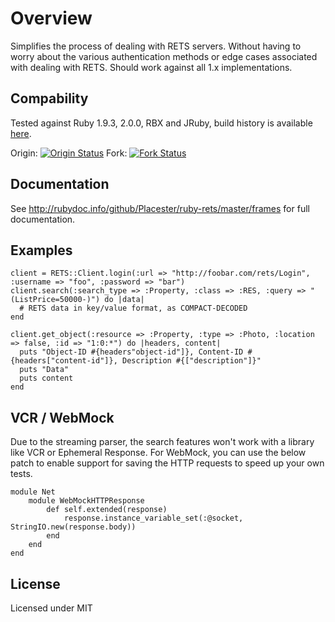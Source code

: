 Overview
===
Simplifies the process of dealing with RETS servers. Without having to worry about the various authentication methods or edge cases associated with dealing with RETS. Should work against all 1.x implementations.

Compability
-
Tested against Ruby 1.9.3, 2.0.0, RBX and JRuby, build history is available [here](http://travis-ci.org/Placester/ruby-rets).

Origin:
[![Origin Status](https://travis-ci.org/Placester/ruby-rets.svg?branch=master)](https://travis-ci.org/digitalnatives/ruby-rets)
Fork:
[![Fork Status](https://travis-ci.org/digitalnatives/ruby-rets.svg)](https://travis-ci.org/digitalnatives/ruby-rets)

Documentation
-
See http://rubydoc.info/github/Placester/ruby-rets/master/frames for full documentation.

Examples
-

    client = RETS::Client.login(:url => "http://foobar.com/rets/Login", :username => "foo", :password => "bar")
    client.search(:search_type => :Property, :class => :RES, :query => "(ListPrice=50000-)") do |data|
      # RETS data in key/value format, as COMPACT-DECODED
    end

    client.get_object(:resource => :Property, :type => :Photo, :location => false, :id => "1:0:*") do |headers, content|
      puts "Object-ID #{headers"object-id"]}, Content-ID #{headers["content-id"]}, Description #{["description"]}"
      puts "Data"
      puts content
    end

VCR / WebMock
-
Due to the streaming parser, the search features won't work with a library like VCR or Ephemeral Response. For WebMock, you can use the below patch to enable support for saving the HTTP requests to speed up your own tests.

    module Net
        module WebMockHTTPResponse
            def self.extended(response)
                response.instance_variable_set(:@socket, StringIO.new(response.body))
            end
        end
    end

License
-
Licensed under MIT
